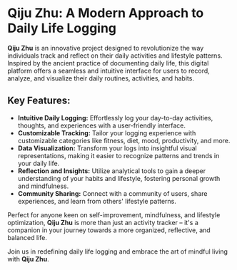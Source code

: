 # Qiju Zhu: A Modern Approach to Daily Life Logging

**Qiju Zhu** is an innovative project designed to revolutionize the way individuals track and reflect on their daily activities and lifestyle patterns. Inspired by the ancient practice of documenting daily life, this digital platform offers a seamless and intuitive interface for users to record, analyze, and visualize their daily routines, activities, and habits.

## Key Features:

- **Intuitive Daily Logging:** Effortlessly log your day-to-day activities, thoughts, and experiences with a user-friendly interface.
- **Customizable Tracking:** Tailor your logging experience with customizable categories like fitness, diet, mood, productivity, and more.
- **Data Visualization:** Transform your logs into insightful visual representations, making it easier to recognize patterns and trends in your daily life.
- **Reflection and Insights:** Utilize analytical tools to gain a deeper understanding of your habits and lifestyle, fostering personal growth and mindfulness.
- **Community Sharing:** Connect with a community of users, share experiences, and learn from others' lifestyle patterns.

Perfect for anyone keen on self-improvement, mindfulness, and lifestyle optimization, **Qiju Zhu** is more than just an activity tracker – it's a companion in your journey towards a more organized, reflective, and balanced life.

Join us in redefining daily life logging and embrace the art of mindful living with **Qiju Zhu**.
